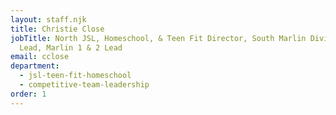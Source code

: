 ```yaml
---
layout: staff.njk
title: Christie Close
jobTitle: North JSL, Homeschool, & Teen Fit Director, South Marlin Division
  Lead, Marlin 1 & 2 Lead
email: cclose
department:
  - jsl-teen-fit-homeschool
  - competitive-team-leadership
order: 1
---
```

